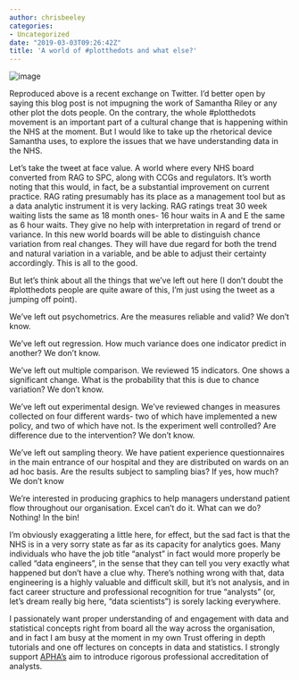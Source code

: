 ```yaml
---
author: chrisbeeley
categories:
- Uncategorized
date: "2019-03-03T09:26:42Z"
title: 'A world of #plotthedots and what else?'
---
```


![image](https://chrisbeeley.net/wp-content/uploads/2019/02/image.png)

Reproduced above is a recent exchange on Twitter. I’d better open by saying this blog post is not impugning the work of Samantha Riley or any other plot the dots people. On the contrary, the whole #plotthedots movement is an important part of a cultural change that is happening within the NHS at the moment. But I would like to take up the rhetorical device Samantha uses, to explore the issues that we have understanding data in the NHS.

Let’s take the tweet at face value. A world where every NHS board converted from RAG to SPC, along with CCGs and regulators. It’s worth noting that this would, in fact, be a substantial improvement on current practice. RAG rating presumably has its place as a management tool but as a data analytic instrument it is very lacking. RAG ratings treat 30 week waiting lists the same as 18 month ones- 16 hour waits in A and E the same as 6 hour waits. They give no help with interpretation in regard of trend or variance. In this new world boards will be able to distinguish chance variation from real changes. They will have due regard for both the trend and natural variation in a variable, and be able to adjust their certainty accordingly. This is all to the good.

But let’s think about all the things that we’ve left out here (I don’t doubt the #plotthedots people are quite aware of this, I’m just using the tweet as a jumping off point).

We’ve left out psychometrics. Are the measures reliable and valid? We don’t know.

We’ve left out regression. How much variance does one indicator predict in another? We don’t know.

We’ve left out multiple comparison. We reviewed 15 indicators. One shows a significant change. What is the probability that this is due to chance variation? We don’t know.

We’ve left out experimental design. We’ve reviewed changes in measures collected on four different wards- two of which have implemented a new policy, and two of which have not. Is the experiment well controlled? Are difference due to the intervention? We don’t know.

We’ve left out sampling theory. We have patient experience questionnaires in the main entrance of our hospital and they are distributed on wards on an ad hoc basis. Are the results subject to sampling bias? If yes, how much? We don’t know

We’re interested in producing graphics to help managers understand patient flow throughout our organisation. Excel can’t do it. What can we do? Nothing! In the bin!

I’m obviously exaggerating a little here, for effect, but the sad fact is that the NHS is in a very sorry state as far as its capacity for analytics goes. Many individuals who have the job title “analyst” in fact would more properly be called “data engineers”, in the sense that they can tell you very exactly what happened but don’t have a clue why. There’s nothing wrong with that, data engineering is a highly valuable and difficult skill, but it’s not analysis, and in fact career structure and professional recognition for true “analysts” (or, let’s dream really big here, “data scientists”) is sorely lacking everywhere.

I passionately want proper understanding of and engagement with data and statistical concepts right from board all the way across the organisation, and in fact I am busy at the moment in my own Trust offering in depth tutorials and one off lectures on concepts in data and statistics. I strongly support [APHA’s](https://www.aphanalysts.org/) aim to introduce rigorous professional accreditation of analysts.